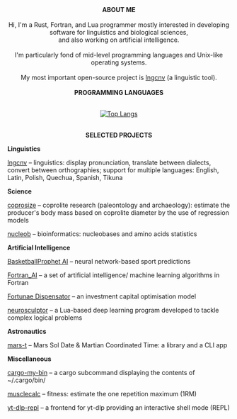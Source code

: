 <div align="center">
<b>ABOUT ME</b>
<br/>
<br/>
Hi, I'm a Rust, Fortran, and Lua programmer mostly interested in developing software for linguistics and biological sciences,<br/>
and also working on artificial intelligence.<br/><br/>
I'm particularly fond of mid-level programming languages and Unix-like operating systems.<br/><br/>
My most important open-source project is <a href="https://github.com/piotrbajdek/lngcnv">lngcnv</a> (a linguistic tool).
<br/>
<br/>
<b>PROGRAMMING LANGUAGES</b>
<br/>
<br/>

[![Top Langs](https://github-readme-stats.vercel.app/api/top-langs/?username=piotrbajdek&layout=donut&hide_title=true&langs_count=10)](https://github.com/anuraghazra/github-readme-stats)

<br/>
<b>SELECTED PROJECTS</b>
</div>

**Linguistics**

[lngcnv](https://github.com/piotrbajdek/lngcnv) – linguistics: display pronunciation, translate between dialects, convert between orthographies; support for multiple languages: English, Latin, Polish, Quechua, Spanish, Tikuna

**Science**

[coprosize](https://github.com/piotrbajdek/coprosize) – coprolite research (paleontology and archaeology): estimate the producer's body mass based on coprolite diameter by the use of regression models

[nucleob](https://github.com/piotrbajdek/nucleob) – bioinformatics: nucleobases and amino acids statistics

**Artificial Intelligence**

[BasketballProphet AI](https://github.com/piotrbajdek/BasketballProphet_AI) – neural network-based sport predictions

[Fortran_AI](https://github.com/piotrbajdek/Fortran_AI) – a set of artificial intelligence/ machine learning algorithms in Fortran

[Fortunae Dispensator](https://github.com/piotrbajdek/Fortunae_Dispensator) – an investment capital optimisation model

[neurosculptor](https://github.com/piotrbajdek/neurosculptor) – a Lua-based deep learning program developed to tackle complex logical problems

**Astronautics**

[mars-t](https://github.com/piotrbajdek/mars-t) – Mars Sol Date & Martian Coordinated Time: a library and a CLI app

**Miscellaneous**

[cargo-my-bin](https://github.com/piotrbajdek/cargo-my-bin) – a cargo subcommand displaying the contents of ~/.cargo/bin/

[musclecalc](https://github.com/piotrbajdek/musclecalc) – fitness: estimate the one repetition maximum (1RM)

[yt-dlp-repl](https://github.com/piotrbajdek/yt-dlp-repl) – a frontend for yt-dlp providing an interactive shell mode (REPL)

